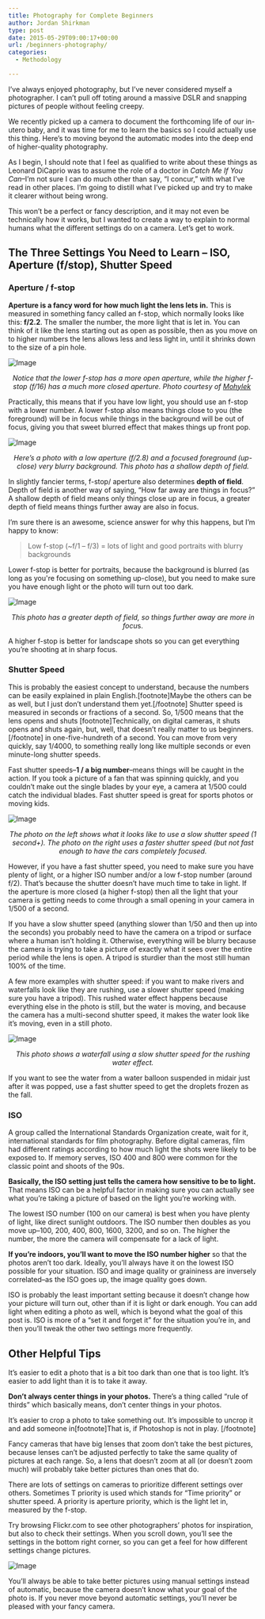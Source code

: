 ```yaml
---
title: Photography for Complete Beginners
author: Jordan Shirkman
type: post
date: 2015-05-29T09:00:17+00:00
url: /beginners-photography/
categories:
  - Methodology

---
```

I’ve always enjoyed photography, but I’ve never considered myself a photographer. I can’t pull off toting around a massive DSLR and snapping pictures of people without feeling creepy.

We recently picked up a camera to document the forthcoming life of our in-utero baby, and it was time for me to learn the basics so I could actually use this thing. Here’s to moving beyond the automatic modes into the deep end of higher-quality photography.

As I begin, I should note that I feel as qualified to write about these things as Leonard DiCaprio was to assume the role of a doctor in _Catch Me If You Can_–I’m not sure I can do much other than say, “I concur,” with what I’ve read in other places. I’m going to distill what I’ve picked up and try to make it clearer without being wrong.

This won’t be a perfect or fancy description, and it may not even be technically how it works, but I wanted to create a way to explain to normal humans what the different settings do on a camera. Let’s get to work.

## The Three Settings You Need to Learn &#8211; ISO, Aperture (f/stop), Shutter Speed

### Aperture / f-stop

**Aperture is a fancy word for how much light the lens lets in.** This is measured in something fancy called an f-stop, which normally looks like this: **f/2.2**. The smaller the number, the more light that is let in. You can think of it like the lens starting out as open as possible, then as you move on to higher numbers the lens allows less and less light in, until it shrinks down to the size of a pin hole.

![Image](/static/images/Apertures.jpeg) 

<p style="text-align: center;">
  <em>Notice that the lower f-stop has a more open aperture, while the higher f-stop (f/16) has a much more closed aperture. Photo courtesy of <a href="http://commons.wikimedia.org/wiki/User:Mohylek">Mohylek</a> </em>
</p>

Practically, this means that if you have low light, you should use an f-stop with a lower number. A lower f-stop also means things close to you (the foreground) will be in focus while things in the background will be out of focus, giving you that sweet blurred effect that makes things up front pop.

![Image](/static/images/Flowers-low-aperature.jpeg) 

<p style="text-align: center;">
  <em>Here’s a photo with a low aperture (f/2.8) and a focused foreground (up-close) very blurry background. This photo has a shallow depth of field.</em>
</p>

In slightly fancier terms, f-stop/ aperture also determines **depth of field**. Depth of field is another way of saying, “How far away are things in focus?” A shallow depth of field means only things close up are in focus, a greater depth of field means things further away are also in focus. <!--more-->

I’m sure there is an awesome, science answer for why this happens, but I’m happy to know:

> Low f-stop (~f/1 &#8211; f/3) = lots of light and good portraits with blurry backgrounds

Lower f-stop is better for portraits, because the background is blurred (as long as you're focusing on something up-close), but you need to make sure you have enough light or the photo will turn out too dark.

![Image](/static/images/Mountains.jpeg) 

<p style="text-align: center;">
  <em>This photo has a greater depth of field, so things further away are more in focu</em>s.
</p>

A higher f-stop is better for landscape shots so you can get everything you’re shooting at in sharp focus.

### Shutter Speed

This is probably the easiest concept to understand, because the numbers can be easily explained in plain English.[footnote]Maybe the others can be as well, but I just don’t understand them yet.[/footnote] Shutter speed is measured in seconds or fractions of a second. So, 1/500 means that the lens opens and shuts [footnote]Technically, on digital cameras, it shuts opens and shuts again, but, well, that doesn’t really matter to us beginners.[/footnote] in one-five-hundreth of a second. You can move from very quickly, say 1/4000, to something really long like multiple seconds or even minute-long shutter speeds.

Fast shutter speeds–**1 / a big number**–means things will be caught in the action. If you took a picture of a fan that was spinning quickly, and you couldn’t make out the single blades by your eye, a camera at 1/500 could catch the individual blades. Fast shutter speed is great for sports photos or moving kids.

![Image](/static/images/shutter-speed.jpeg) 

<p style="text-align: center;">
  <em>The photo on the left shows what it looks like to use a slow shutter speed (1 second+). The photo on the right uses a faster shutter speed (but not fast enough to have the cars completely focused.</em>
</p>

However, if you have a fast shutter speed, you need to make sure you have plenty of light, or a higher ISO number and/or a low f-stop number (around f/2). That’s because the shutter doesn’t have much time to take in light. If the aperture is more closed (a higher f-stop) then all the light that your camera is getting needs to come through a small opening in your camera in 1/500 of a second.

If you have a slow shutter speed (anything slower than 1/50 and then up into the seconds) you probably need to have the camera on a tripod or surface where a human isn’t holding it. Otherwise, everything will be blurry because the camera is trying to take a picture of exactly what it sees over the entire period while the lens is open. A tripod is sturdier than the most still human 100% of the time.

A few more examples with shutter speed: if you want to make rivers and waterfalls look like they are rushing, use a slower shutter speed (making sure you have a tripod). This rushed water effect happens because everything else in the photo is still, but the water is moving, and because the camera has a multi-second shutter speed, it makes the water look like it’s moving, even in a still photo.

![Image](/static/images/nature-water-forest-brook.jpeg) 

<p style="text-align: center;">
  <em>This photo shows a waterfall using a slow shutter speed for the rushing water effect.</em>
</p>

If you want to see the water from a water balloon suspended in midair just after it was popped, use a fast shutter speed to get the droplets frozen as the fall.

### ISO

A group called the International Standards Organization create, wait for it, international standards for film photography. Before digital cameras, film had different ratings according to how much light the shots were likely to be exposed to. If memory serves, ISO 400 and 800 were common for the classic point and shoots of the 90s.

**Basically, the ISO setting just tells the camera how sensitive to be to light.** That means ISO can be a helpful factor in making sure you can actually see what you’re taking a picture of based on the light you’re working with.

The lowest ISO number (100 on our camera) is best when you have plenty of light, like direct sunlight outdoors. The ISO number then doubles as you move up–100, 200, 400, 800, 1600, 3200, and so on. The higher the number, the more the camera will compensate for a lack of light.

**If you’re indoors, you’ll want to move the ISO number higher** so that the photos aren’t too dark. Ideally, you’ll always have it on the lowest ISO possible for your situation. ISO and image quality or graininess are inversely correlated–as the ISO goes up, the image quality goes down.

ISO is probably the least important setting because it doesn’t change how your picture will turn out, other than if it is light or dark enough. You can add light when editing a photo as well, which is beyond what the goal of this post is. ISO is more of a “set it and forget it” for the situation you’re in, and then you’ll tweak the other two settings more frequently.

## Other Helpful Tips

It’s easier to edit a photo that is a bit too dark than one that is too light. It’s easier to add light than it is to take it away.

**Don’t always center things in your photos.** There’s a thing called “rule of thirds” which basically means, don’t center things in your photos.

It’s easier to crop a photo to take something out. It’s impossible to uncrop it and add someone in[footnote]That is, if Photoshop is not in play. [/footnote]

Fancy cameras that have big lenses that zoom don’t take the best pictures, because lenses can’t be adjusted perfectly to take the same quality of pictures at each range. So, a lens that doesn’t zoom at all (or doesn’t zoom much) will probably take better pictures than ones that do.

There are lots of settings on cameras to prioritize different settings over others. Sometimes T priority is used which stands for “Time priority” or shutter speed. A priority is aperture priority, which is the light let in, measured by the f-stop.

Try browsing Flickr.com to see other photographers’ photos for inspiration, but also to check their settings. When you scroll down, you’ll see the settings in the bottom right corner, so you can get a feel for how different settings change pictures.

![Image](/static/images/Screen-Shot-2015-05-29-at-7.29.00-AM.jpeg) 

You’ll always be able to take better pictures using manual settings instead of automatic, because the camera doesn’t know what your goal of the photo is. If you never move beyond automatic settings, you’ll never be pleased with your fancy camera.